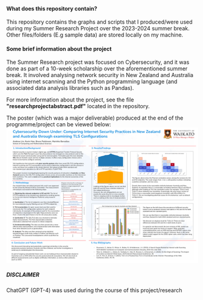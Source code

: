 #### What does this repository contain?
This repository contains the graphs and scripts that I produced/were used during my Summer Research Project over the 2023-2024 summer break.
Other files/folders (E.g sample data) are stored locally on my machine.


#### Some brief information about the project
The Summer Research project was focused on Cybersecurity, and it was done as part of a 10-week scholarship over the aforementioned summer break.
It involved analysing network security in New Zealand and Australia using internet scanning and the Python programming language (and associated data analysis libraries such as Pandas).

For more information about the project, see the file **"researchprojectabstract.pdf"** located in the repository.

The poster (which was a major deliverable) produced at the end of the programme/project can be viewed below:
![Summer Research Project Poster!](summerresearchposter.png "Cybersecurity Summer Research Poster")


##### DISCLAIMER
ChatGPT (GPT-4) was used during the course of this project/research
